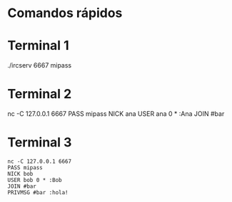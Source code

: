 # Comandos rápidos
# Terminal 1
./ircserv 6667 mipass

# Terminal 2
nc -C 127.0.0.1 6667
PASS mipass
NICK ana
USER ana 0 * :Ana
JOIN #bar

# Terminal 3
    nc -C 127.0.0.1 6667
    PASS mipass
    NICK bob
    USER bob 0 * :Bob
    JOIN #bar
    PRIVMSG #bar :hola!
